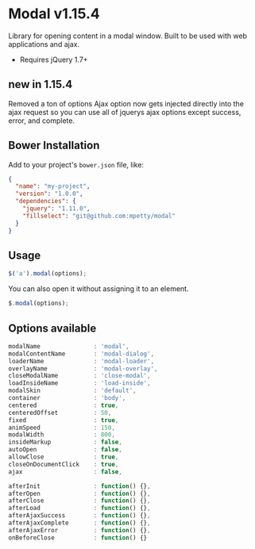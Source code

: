 # Modal v1.15.4

Library for opening content in a modal window. Built to be used with web applications and ajax.

- Requires jQuery 1.7+

## new in 1.15.4

Removed a ton of options
Ajax option now gets injected directly into the ajax request so you can use all of jquerys ajax options except success, error, and complete.

## Bower Installation

Add to your project's `bower.json` file, like:

```json
{
  "name": "my-project",
  "version": "1.0.0",
  "dependencies": {
    "jquery": "1.11.0",
    "fillselect": "git@github.com:mpetty/modal"
  }
}
```

## Usage

```javascript
$('a').modal(options);
```

You can also open it without assigning it to an element.

```javascript
$.modal(options);
```

## Options available

```javascript
modalName               : 'modal',
modalContentName        : 'modal-dialog',
loaderName              : 'modal-loader',
overlayName             : 'modal-overlay',
closeModalName          : 'close-modal',
loadInsideName          : 'load-inside',
modalSkin               : 'default',
container               : 'body',
centered                : true,
centeredOffset          : 50,
fixed                   : true,
animSpeed               : 150,
modalWidth              : 800,
insideMarkup            : false,
autoOpen                : false,
allowClose              : true,
closeOnDocumentClick    : true,
ajax                    : false,

afterInit               : function() {},
afterOpen               : function() {},
afterClose              : function() {},
afterLoad               : function() {},
afterAjaxSuccess        : function() {},
afterAjaxComplete       : function() {},
afterAjaxError          : function() {},
onBeforeClose           : function() {}
```
